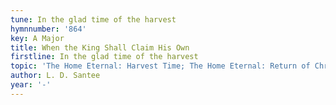 ```yaml
---
tune: In the glad time of the harvest
hymnnumber: '864'
key: A Major
title: When the King Shall Claim His Own
firstline: In the glad time of the harvest
topic: 'The Home Eternal: Harvest Time; The Home Eternal: Return of Christ'
author: L. D. Santee
year: '-'
---
```

